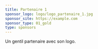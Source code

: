 ```yaml
---
title: Partenaire 1
sponsor_logo: logo/logo_partenaire_1.jpg
sponsor_site: https://example.com
sponsor_type: 01_gold
type: sponsors
---
```

Un gentil partenaire avec son logo.